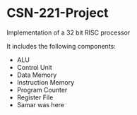 # CSN-221-Project
Implementation of a 32 bit RISC processor 

It includes the following components:
* ALU
* Control Unit
* Data Memory
* Instruction Memory
* Program Counter
* Register File
* Samar was here

